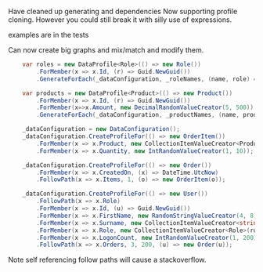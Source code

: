Have cleaned up generating and dependencies
Now supporting profile cloning. However you could still break it with silly use of expressions.

examples are in the tests

Can now create big graphs and mix/match and modify them.

```csharp
    var roles = new DataProfile<Role>(() => new Role())
        .ForMember(x => x.Id, (r) => Guid.NewGuid())
        .GenerateForEach(_dataConfiguration, _roleNames, (name, role) => role.Name = name).ToList();

    var products = new DataProfile<Product>(() => new Product())
        .ForMember(x => x.Id, (r) => Guid.NewGuid())
        .ForMember(x=>x.Amount, new DecimalRandomValueCreator(5, 500))
        .GenerateForEach(_dataConfiguration, _productNames, (name, product) => product.Name = name).ToList();

    _dataConfiguration = new DataConfiguration();
    _dataConfiguration.CreateProfileFor(() => new OrderItem())
        .ForMember(x => x.Product, new CollectionItemValueCreator<Product>(products))
        .ForMember(x => x.Quantity, new IntRandomValueCreator(1, 10));

    _dataConfiguration.CreateProfileFor(() => new Order())
        .ForMember(x => x.CreatedOn, (x) => DateTime.UtcNow)
        .FollowPath(x => x.Items, 1, (o) => new OrderItem(o));

    _dataConfiguration.CreateProfileFor(() => new User())
        .FollowPath(x => x.Role)
        .ForMember(x => x.Id, (u) => Guid.NewGuid())
        .ForMember(x => x.FirstName, new RandomStringValueCreator(4, 8))
        .ForMember(x => x.Surname, new CollectionItemValueCreator<string>(_names))
        .ForMember(x => x.Role, new CollectionItemValueCreator<Role>(roles))
        .ForMember(x => x.LogonCount, new IntRandomValueCreator(1, 200))
        .FollowPath(x => x.Orders, 3, 200, (u) => new Order(u));
```

Note self referencing follow paths will cause a stackoverflow.